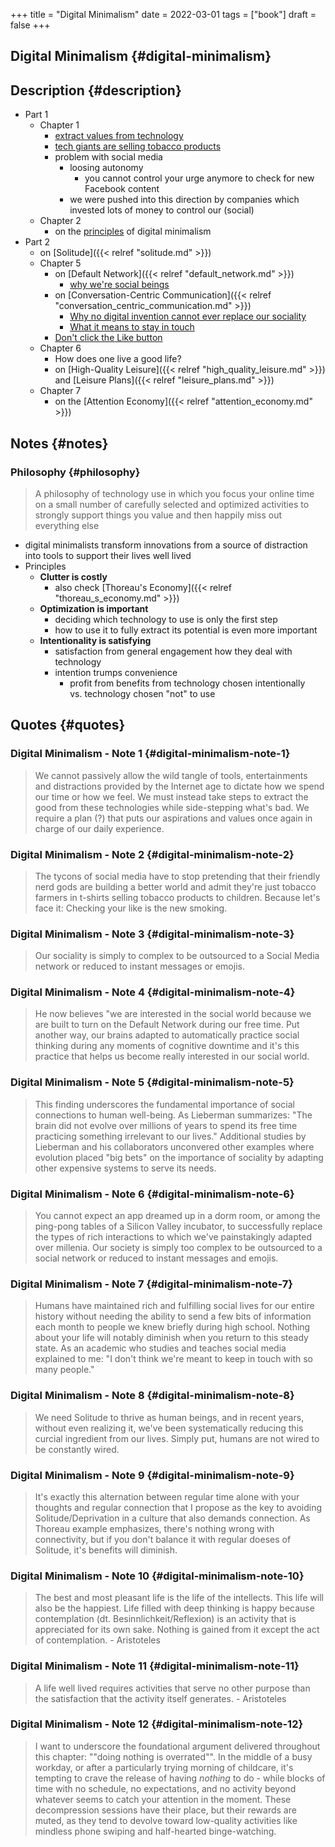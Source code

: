 +++
title = "Digital Minimalism"
date = 2022-03-01
tags = ["book"]
draft = false
+++

## Digital Minimalism {#digital-minimalism}


## Description {#description}

-   Part 1
    -   Chapter 1
        -   [extract values from technology](#digital-minimalism-note-1)
        -   [tech giants are selling tobacco products](#digital-minimalism-note-2)
        -   problem with social media
            -   loosing autonomy
                -   you cannot control your urge anymore to check for new Facebook content
            -   we were pushed into this direction by companies which invested lots of money to control our (social)
    -   Chapter 2
        -   on the [principles](#philosophy) of digital minimalism
-   Part 2
    -   on [Solitude]({{< relref "solitude.md" >}})
    -   Chapter 5
        -   on [Default Network]({{< relref "default_network.md" >}})
            -   [why we're social beings](#digital-minimalism-note-5)
        -   on [Conversation-Centric Communication]({{< relref "conversation_centric_communication.md" >}})
            -   [Why no digital invention cannot ever replace our sociality](#digital-minimalism-note-6)
            -   [What it means to stay in touch](#digital-minimalism-note-7)
        -   [Don't click the Like button](https://www.attentiveman.com/blog-1/2019/3/1/cal-newport-on-avoiding-the-like-button)
    -   Chapter 6
        -   How does one live a good life?
        -   on [High-Quality Leisure]({{< relref "high_quality_leisure.md" >}}) and [Leisure Plans]({{< relref "leisure_plans.md" >}})
    -   Chapter 7
        -   on the [Attention Economy]({{< relref "attention_economy.md" >}})


## Notes {#notes}


### Philosophy {#philosophy}

> A philosophy of technology use in which you focus your online time on a small number of carefully selected and optimized activities to strongly support things you value and then happily miss out everything else

-   digital minimalists transform innovations from a source of distraction into tools to support their lives well lived
-   Principles
    -   **Clutter is costly**
        -   also check [Thoreau's Economy]({{< relref "thoreau_s_economy.md" >}})
    -   **Optimization is important**
        -   deciding which technology to use is only the first step
        -   how to use it to fully extract its potential is even more important
    -   **Intentionality is satisfying**
        -   satisfaction from general engagement how they deal with technology
        -   intention trumps convenience
            -   profit from benefits from technology chosen intentionally vs. technology chosen "not" to use


## Quotes {#quotes}


### Digital Minimalism - Note 1 {#digital-minimalism-note-1}

> We cannot passively allow the wild tangle of tools, entertainments and distractions provided by the Internet age to dictate how we spend our time or how we feel. We must instead take steps to extract the good from these technologies while side-stepping what's bad. We require a plan (?) that puts our aspirations and values once again in charge of our daily experience.


### Digital Minimalism - Note 2 {#digital-minimalism-note-2}

> The tycons of social media have to stop pretending that their friendly nerd gods are building a better world and admit they're just tobacco farmers in t-shirts selling tobacco products to children. Because let's face it: Checking your like is the new smoking.


### Digital Minimalism - Note 3 {#digital-minimalism-note-3}

> Our sociality is simply to complex to be outsourced to a Social Media network or reduced to instant messages or emojis.


### Digital Minimalism - Note 4 {#digital-minimalism-note-4}

> He now believes "we are interested in the social world because we are built to
> turn on the Default Network during our free time. Put another way, our brains
> adapted to automatically practice social thinking during any moments of
> cognitive downtime and it's this practice that helps us become really interested
> in our social world.


### Digital Minimalism - Note 5 {#digital-minimalism-note-5}

> This finding underscores the fundamental importance of social connections to
> human well-being. As Lieberman summarizes: "The brain did not evolve over
> millions of years to spend its free time practicing something irrelevant to our
> lives." Additional studies by Lieberman and his collaborators unconvered other
> examples where evolution placed "big bets" on the importance of sociality by
> adapting other expensive systems to serve its needs.


### Digital Minimalism - Note 6 {#digital-minimalism-note-6}

> You cannot expect an app dreamed up in a dorm room, or among the ping-pong
> tables of a Silicon Valley incubator, to successfully replace the types of rich
> interactions to which we've painstakingly adapted over millenia. Our society is
> simply too complex to be outsourced to a social network or reduced to instant
> messages and emojis.


### Digital Minimalism - Note 7 {#digital-minimalism-note-7}

> Humans have maintained rich and fulfilling social lives for our entire history without needing the ability to send a few bits of information each month to people we knew briefly during high school. Nothing about your life will notably diminish when you return to this steady state. As an academic who studies and teaches social media explained to me: "I don't think we're meant to keep in touch with so many people."


### Digital Minimalism - Note 8 {#digital-minimalism-note-8}

> We need Solitude to thrive as human beings, and in recent years, without even realizing it, we've been systematically reducing this curcial ingredient from our lives. Simply put, humans are not wired to be constantly wired.


### Digital Minimalism - Note 9 {#digital-minimalism-note-9}

> It's exactly this alternation between regular time alone with your thoughts and regular connection that I propose as the key to avoiding Solitude/Deprivation in a culture that also demands connection. As Thoreau example emphasizes, there's nothing wrong with connectivity, but if you don't balance it with regular doeses of Solitude, it's benefits will diminish.


### Digital Minimalism - Note 10 {#digital-minimalism-note-10}

> The best and most pleasant life is the life of the intellects. This life will also be the happiest. Life filled with deep thinking is happy because contemplation (dt. Besinnlichkeit/Reflexion) is an activity that is appreciated for its own sake. Nothing is gained from it except the act of contemplation. - Aristoteles


### Digital Minimalism - Note 11 {#digital-minimalism-note-11}

> A life well lived requires activities that serve no other purpose than the satisfaction that the activity itself generates. - Aristoteles


### Digital Minimalism - Note 12 {#digital-minimalism-note-12}

> I want to underscore the foundational argument delivered throughout this chapter: ""doing nothing is overrated"". In the middle of a busy workday, or after a particularly trying morning of childcare, it's tempting to crave the release of having _nothing_ to do - while blocks of time with no schedule, no expectations, and no activity beyond whatever seems to catch your attention in the moment. These decompression sessions have their place, but their rewards are muted, as they tend to devolve toward low-quality activities like mindless phone swiping and half-hearted binge-watching.
